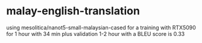 # malay-english-translation
using mesolitica/nanot5-small-malaysian-cased for a training with RTX5090 for 1 hour with 34 min plus validation 1-2 hour with a BLEU score is 0.33
